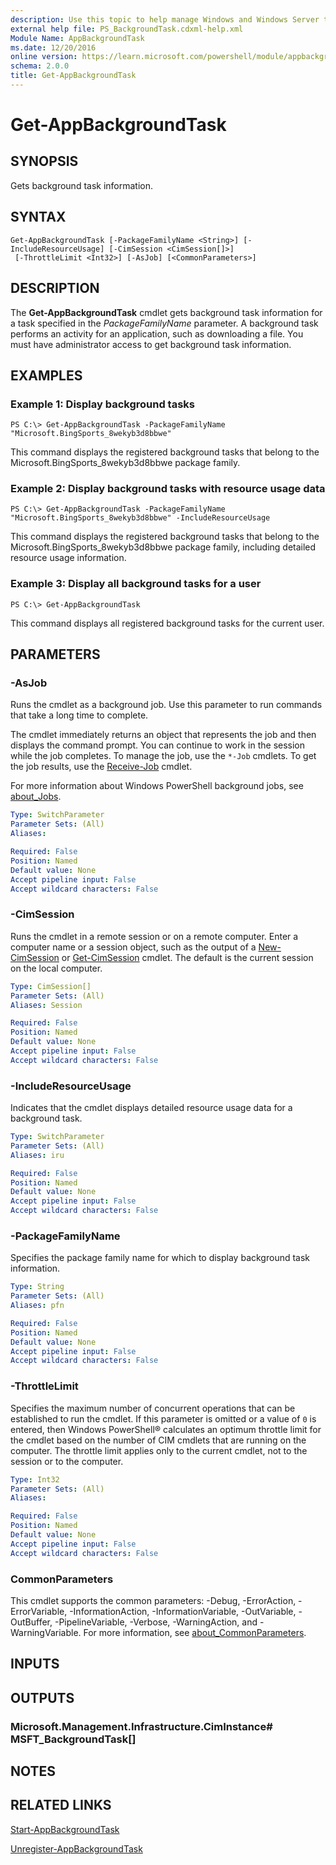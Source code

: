 ```yaml
---
description: Use this topic to help manage Windows and Windows Server technologies with Windows PowerShell.
external help file: PS_BackgroundTask.cdxml-help.xml
Module Name: AppBackgroundTask
ms.date: 12/20/2016
online version: https://learn.microsoft.com/powershell/module/appbackgroundtask/get-appbackgroundtask?view=windowsserver2022-ps&wt.mc_id=ps-gethelp
schema: 2.0.0
title: Get-AppBackgroundTask
---
```


# Get-AppBackgroundTask

## SYNOPSIS
Gets background task information.

## SYNTAX

```
Get-AppBackgroundTask [-PackageFamilyName <String>] [-IncludeResourceUsage] [-CimSession <CimSession[]>]
 [-ThrottleLimit <Int32>] [-AsJob] [<CommonParameters>]
```

## DESCRIPTION
The **Get-AppBackgroundTask** cmdlet gets background task information for a task specified in the *PackageFamilyName* parameter.
A background task performs an activity for an application, such as downloading a file.
You must have administrator access to get background task information.

## EXAMPLES

### Example 1: Display background tasks
```
PS C:\> Get-AppBackgroundTask -PackageFamilyName "Microsoft.BingSports_8wekyb3d8bbwe"
```

This command displays the registered background tasks that belong to the Microsoft.BingSports_8wekyb3d8bbwe package family.

### Example 2: Display background tasks with resource usage data
```
PS C:\> Get-AppBackgroundTask -PackageFamilyName "Microsoft.BingSports_8wekyb3d8bbwe" -IncludeResourceUsage
```

This command displays the registered background tasks that belong to the Microsoft.BingSports_8wekyb3d8bbwe package family, including detailed resource usage information.

### Example 3: Display all background tasks for a user
```
PS C:\> Get-AppBackgroundTask
```

This command displays all registered background tasks for the current user.

## PARAMETERS

### -AsJob
Runs the cmdlet as a background job. Use this parameter to run commands that take a long time to complete. 

The cmdlet immediately returns an object that represents the job and then displays the command prompt. 
You can continue to work in the session while the job completes. 
To manage the job, use the `*-Job` cmdlets. 
To get the job results, use the [Receive-Job](https://go.microsoft.com/fwlink/?LinkID=113372) cmdlet. 

For more information about Windows PowerShell background jobs, see [about_Jobs](https://go.microsoft.com/fwlink/?LinkID=113251).

```yaml
Type: SwitchParameter
Parameter Sets: (All)
Aliases: 

Required: False
Position: Named
Default value: None
Accept pipeline input: False
Accept wildcard characters: False
```

### -CimSession
Runs the cmdlet in a remote session or on a remote computer.
Enter a computer name or a session object, such as the output of a [New-CimSession](https://go.microsoft.com/fwlink/p/?LinkId=227967) or [Get-CimSession](https://go.microsoft.com/fwlink/p/?LinkId=227966) cmdlet.
The default is the current session on the local computer.

```yaml
Type: CimSession[]
Parameter Sets: (All)
Aliases: Session

Required: False
Position: Named
Default value: None
Accept pipeline input: False
Accept wildcard characters: False
```

### -IncludeResourceUsage
Indicates that the cmdlet displays detailed resource usage data for a background task.

```yaml
Type: SwitchParameter
Parameter Sets: (All)
Aliases: iru

Required: False
Position: Named
Default value: None
Accept pipeline input: False
Accept wildcard characters: False
```

### -PackageFamilyName
Specifies the package family name for which to display background task information.

```yaml
Type: String
Parameter Sets: (All)
Aliases: pfn

Required: False
Position: Named
Default value: None
Accept pipeline input: False
Accept wildcard characters: False
```

### -ThrottleLimit
Specifies the maximum number of concurrent operations that can be established to run the cmdlet.
If this parameter is omitted or a value of `0` is entered, then Windows PowerShell® calculates an optimum throttle limit for the cmdlet based on the number of CIM cmdlets that are running on the computer.
The throttle limit applies only to the current cmdlet, not to the session or to the computer.

```yaml
Type: Int32
Parameter Sets: (All)
Aliases: 

Required: False
Position: Named
Default value: None
Accept pipeline input: False
Accept wildcard characters: False
```

### CommonParameters
This cmdlet supports the common parameters: -Debug, -ErrorAction, -ErrorVariable, -InformationAction, -InformationVariable, -OutVariable, -OutBuffer, -PipelineVariable, -Verbose, -WarningAction, and -WarningVariable. For more information, see [about_CommonParameters](https://go.microsoft.com/fwlink/?LinkID=113216).

## INPUTS

## OUTPUTS

### Microsoft.Management.Infrastructure.CimInstance# MSFT_BackgroundTask[]

## NOTES

## RELATED LINKS

[Start-AppBackgroundTask](./Start-AppBackgroundTask.md)

[Unregister-AppBackgroundTask](./Unregister-AppBackgroundTask.md)

